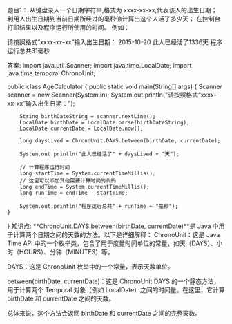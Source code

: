 题⽬1：
从键盘录⼊⼀个⽇期字符串,格式为 xxxx-xx-xx,代表该⼈的出⽣⽇期；
利⽤⼈出⽣⽇期到当前⽇期所经过的毫秒值计算出这个⼈活了多少天；
在控制台打印结果以及程序运⾏所使⽤的时间。
例如：

请按照格式“xxxx-xx-xx”输⼊出⽣⽇期：
2015-10-20
此⼈已经活了1336天
程序运⾏总共31毫秒

答案:
import java.util.Scanner;
import java.time.LocalDate;
import java.time.temporal.ChronoUnit;

public class AgeCalculator {
    public static void main(String[] args) {
        Scanner scanner = new Scanner(System.in);
        System.out.println("请按照格式“xxxx-xx-xx”输入出生日期：");

        String birthDateString = scanner.nextLine();
        LocalDate birthDate = LocalDate.parse(birthDateString);
        LocalDate currentDate = LocalDate.now();

        long daysLived = ChronoUnit.DAYS.between(birthDate, currentDate);

        System.out.println("此人已经活了" + daysLived + "天");

        // 计算程序运行时间
        long startTime = System.currentTimeMillis();
        // 这里可以添加其他需要计算时间的代码
        long endTime = System.currentTimeMillis();
        long runTime = endTime - startTime;

        System.out.println("程序运行总共" + runTime + "毫秒");
    }
}
知识点:
**ChronoUnit.DAYS.between(birthDate, currentDate)**是 Java 中用于计算两个日期之间的天数的方法。以下是详细解释：
ChronoUnit：这是 Java Time API 中的一个枚举类，包含了用于度量时间单位的常量，如天（DAYS）、小时（HOURS）、分钟（MINUTES）等。

DAYS：这是 ChronoUnit 枚举中的一个常量，表示天数单位。

between(birthDate, currentDate)：这是 ChronoUnit.DAYS 的一个静态方法，用于计算两个 Temporal 对象（例如 LocalDate）之间的时间量。在这里，它计算 birthDate 和 currentDate 之间的天数。

总体来说，这个方法会返回 birthDate 和 currentDate 之间的完整天数。



